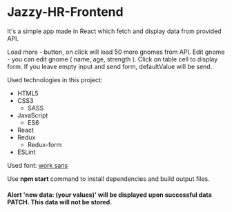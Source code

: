 # Jazzy-HR-Frontend

It's a simple app made in React which fetch and display data from provided API.

Load more - button, on click will load 50 more gnomes from API.
Edit gnome - you can edit gnome ( name, age, strength ). Click on table cell to display form.
            If you leave empty input and send form, defaultValue will be send.

Used technologies in this project:
* HTML5
* CSS3
    * SASS
* JavaScript
    * ES6
* React
* Redux
    * Redux-form
* ESLint

Used font: [work sans](https://fonts.google.com/specimen/Work+Sans)

Use **npm start** command to install dependencies and build output files.

#### Alert 'new data: (your values)' will be displayed upon successful data PATCH. This data will not be stored.
